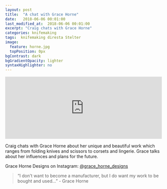 ```yaml
---
layout: post
title:  "A chat with Grace Horne"
date:   2018-06-06 00:01:00
last_modified_at:  2018-06-06 00:01:00
excerpt: "Craig chats with Grace Horne"
categories: knifemaking
tags:  knifemaking diresta Stelter
image:
  feature: horne.jpg
  topPosition: 0px
bgContrast: dark
bgGradientOpacity: lighter
syntaxHighlighter: no
---
```



<iframe frameborder='0' height='200px' scrolling='no' seamless src='https://embed.simplecast.com/bd3c4569?color=f5f5f5' width='100%'></iframe>


Craig chats with Grace Horne about her unique and beautiful work which ranges from folding knives and scissors to corsets and lingerie. Grace talks about her influences and plans for the future.

Grace Horne Designs on Instagram: <a href="http://www.instagram.com/grace_horne_designs">@grace_horne_designs</a>





 


<blockquote class="largeQuote">“I don't want to become a manufacturer, but I do want my work to be bought and used...” - Grace Horne</blockquote>



